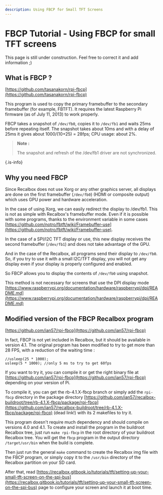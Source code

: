 ```yaml
---
description: Using FBCP for Small TFT Screens
---
```


# FBCP Tutorial - Using FBCP for small TFT screens

This page is still under construction. Feel free to correct it and add information ;\)

## What is FBCP ? <a id="what-is-fbcp"></a>

​[https://github.com/tasanakorn/rpi-fbcp](https://github.com/tasanakorn/rpi-fbcp)​

This program is used to copy the primary framebuffer to the secondary framebuffer \(for example, FBTFT\). It requires the latest Raspberry Pi firmware \(as of July 11, 2013\) to work properly.

FBCP takes a snapshot of `/dev/fb0`, copies it to `/dev/fb1` and waits 25ms before repeating itself. The snapshot takes about 10ms and with a delay of 25ms it gives about 1000/\(10+25\) = 28fps; CPU usage: about 2%.


>**Note :**
>
>The snapshot and refresh of the /dev/fb1 driver are not synchronized.
>
{.is-info}

## Why you need FBCP

Since Recalbox does not use Xorg or any other graphics server, all displays are done on the first framebuffer \(`/dev/fb0`\) \(HDMI or composite output\) which uses GPU power and hardware acceleration.

In the case of using Xorg, we can easily redirect the display to /dev/fb1. This is not as simple with Recalbox's framebuffer mode. Even if it is possible with some programs, thanks to the environment variable in some cases [https://github.com/notro/fbtft/wiki/Framebuffer-use](https://github.com/notro/fbtft/wiki/Framebuffer-use).

In the case of a SPI/I2C TFT display or use, this new display receives the second framebuffer \(`/dev/fb1`\) and does not take advantage of the GPU.

And in the case of the Recalbox, all programs send their display to `/dev/fb0`. So, if you try to use it with a small I2C/TFT display, you will not get any display even if your display is properly configured and enabled.

So FBCP allows you to display the contents of `/dev/fb0` using snapshot.

This method is not necessary for screens that use the DPI display mode [https://www.raspberrypi.org/documentation/hardware/raspberrypi/dpi/README.md](https://www.raspberrypi.org/documentation/hardware/raspberrypi/dpi/README.md)

## Modified version of the FBCP Recalbox program

​[https://github.com/ian57/rpi-fbcp](https://github.com/ian57/rpi-fbcp)

In fact, FBCP is not yet included in Recalbox, but it should be available in version 4.1. The original program has been modified to try to get more than 28 FPS, with a reduction of the waiting time :

```text
//usleep(25 * 1000);
usleep(5 * 1000); //only 5 ms to try to get 60fps
```

If you want to try it, you can compile it or get the right binary file at [https://github.com/ian57/rpi-fbcp](https://github.com/ian57/rpi-fbcp) depending on your version of Pi.

To compile it, you can get the rb-4.1.X-fbcp branch or simply add the `rpi-fbcp` directory in the package directory [https://github.com/ian57/recalbox-buildroot/tree/rb-4.1.X-fbcp/package/rpi-fbcp](https://github.com/ian57/recalbox-buildroot/tree/rb-4.1.X-fbcp/package/rpi-fbcp) \(dead link!\) with its 2 makefiles to try it.

This program doesn't require much dependency and should compile on versions 4.0 and 4.1. To create and install the program in the buildroot Recalbox tree, just run `make rpi-fbcp` in the root directory of your buildroot Recalbox tree. You will get the `fbcp` program in the output directory `/target/usr/bin` when the build is complete.

Then just run the general `make` command to create the Recalbox img file with the FBCP program, or simply copy it to the `/usr/bin` directory of the Recalbox partition on your SD card.

After that, read [https://recalbox.gitbook.io/tutorials/tft/setting-up-your-small-tft-screen-on-the-spi-bus](https://recalbox.gitbook.io/tutorials/tft/setting-up-your-small-tft-screen-on-the-spi-bus) page to configure your screen and launch it at boot time.

